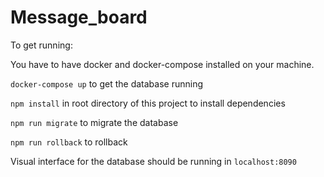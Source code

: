 # Message_board

To get running:

You have to have docker and docker-compose installed on your machine.

`docker-compose up` to get the database running

`npm install` in root directory of this project to install dependencies

`npm run migrate` to migrate the database

`npm run rollback` to rollback 

Visual interface for the database should be running in `localhost:8090`
 
